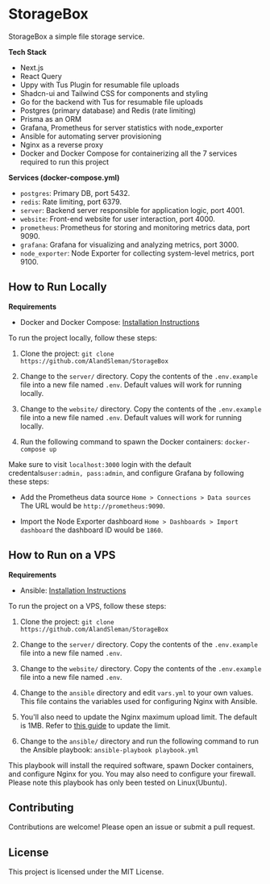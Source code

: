 # StorageBox

StorageBox a simple file storage service.

**Tech Stack**

- Next.js
- React Query
- Uppy with Tus Plugin for resumable file uploads
- Shadcn-ui and Tailwind CSS for components and styling
- Go for the backend with Tus for resumable file uploads
- Postgres (primary database) and Redis (rate limiting)
- Prisma as an ORM
- Grafana, Prometheus for server statistics with node_exporter
- Ansible for automating server provisioning
- Nginx as a reverse proxy
- Docker and Docker Compose for containerizing all the 7 services required to run this project

**Services (docker-compose.yml)**

- `postgres`: Primary DB, port 5432.
- `redis`: Rate limiting, port 6379.
- `server`: Backend server responsible for application logic, port 4001.
- `website`: Front-end website for user interaction, port 4000.
- `prometheus`: Prometheus for storing and monitoring metrics data, port 9090.
- `grafana`: Grafana for visualizing and analyzing metrics, port 3000.
- `node_exporter`: Node Exporter for collecting system-level metrics, port 9100.


## How to Run Locally

**Requirements**

- Docker and Docker Compose: [Installation Instructions](https://docs.docker.com/get-docker/)

To run the project locally, follow these steps:

1. Clone the project: `git clone https://github.com/AlandSleman/StorageBox`

2. Change to the `server/` directory. Copy the contents of the `.env.example` file into a new file named `.env`. Default values will work for running locally.

3. Change to the `website/` directory. Copy the contents of the `.env.example` file into a new file named `.env`. Default values will work for running locally.

4. Run the following command to spawn the Docker containers: `docker-compose up`


Make sure to visit `localhost:3000` login with the default credentals`user:admin, pass:admin`, and configure Grafana by following these steps:

- Add the Prometheus data source `Home > Connections > Data sources` The URL would be `http://prometheus:9090`.

- Import the Node Exporter dashboard `Home > Dashboards > Import dashboard` the dashboard ID would be `1860`.

## How to Run on a VPS

**Requirements**

- Ansible: [Installation Instructions](https://docs.ansible.com/ansible/latest/installation_guide/intro_installation.html)

To run the project on a VPS, follow these steps:

1. Clone the project: `git clone https://github.com/AlandSleman/StorageBox`

2. Change to the `server/` directory. Copy the contents of the `.env.example` file into a new file named `.env`.

3. Change to the `website/` directory. Copy the contents of the `.env.example` file into a new file named `.env`.

4. Change to the `ansible` directory and edit `vars.yml` to your own values. This file contains the variables used for configuring Nginx with Ansible.

5. You'll also need to update the Nginx maximum upload limit. The default is 1MB. Refer to [this guide](https://stackoverflow.com/questions/26717013/how-to-edit-nginx-conf-to-increase-file-size-upload) to update the limit.

6. Change to the `ansible/` directory and run the following command to run the Ansible playbook: `ansible-playbook playbook.yml`
   
  This playbook will install the required software, spawn Docker containers, and configure Nginx for you. You may also need to configure your firewall. Please note this playbook has only been tested on Linux(Ubuntu).


## Contributing

Contributions are welcome! Please open an issue or submit a pull request.

## License

This project is licensed under the MIT License.


